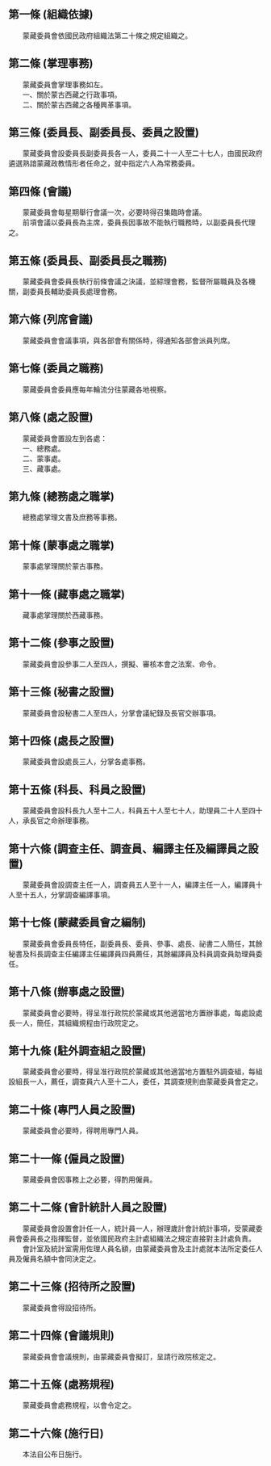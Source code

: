 第一條 (組織依據)
-----------------
　　蒙藏委員會依國民政府組織法第二十條之規定組織之。  


第二條 (掌理事務)
-----------------
　　蒙藏委員會掌理事務如左。  
　　一、關於蒙古西藏之行政事項。  
　　二、關於蒙古西藏之各種興革事項。  


第三條 (委員長、副委員長、委員之設置)
-------------------------------------
　　蒙藏委員會設委員長副委員長各一人，委員二十一人至二十七人，由國民政府遴選熟諳蒙藏政教情形者任命之，就中指定六人為常務委員。  


第四條 (會議)
-------------
　　蒙藏委員會每星期舉行會議一次，必要時得召集臨時會議。  
　　前項會議以委員長為主席，委員長因事故不能執行職務時，以副委員長代理之。  


第五條 (委員長、副委員長之職務)
-------------------------------
　　蒙藏委員會委員長執行前條會議之決議，並綜理會務，監督所屬職員及各機關，副委員長輔助委員長處理會務。  


第六條 (列席會議)
-----------------
　　蒙藏委員會會議事項，與各部會有關係時，得通知各部會派員列席。  


第七條 (委員之職務)
-------------------
　　蒙藏委員會委員應每年輪流分往蒙藏各地視察。  


第八條 (處之設置)
-----------------
　　蒙藏委員會置設左到各處：  
　　一、總務處。  
　　二、蒙事處。  
　　三、藏事處。  


第九條 (總務處之職掌)
---------------------
　　總務處掌理文書及庶務等事務。  


第十條 (蒙事處之職掌)
---------------------
　　蒙事處掌理關於蒙古事務。  


第十一條 (藏事處之職掌)
-----------------------
　　藏事處掌理關於西藏事務。  


第十二條 (參事之設置)
---------------------
　　蒙藏委員會設參事二人至四人，撰擬、審核本會之法案、命令。  


第十三條 (秘書之設置)
---------------------
　　蒙藏委員會設秘書二人至四人，分掌會議紀錄及長官交辦事項。  


第十四條 (處長之設置)
---------------------
　　蒙藏委員會設處長三人，分掌各處事務。  


第十五條 (科長、科員之設置)
---------------------------
　　蒙藏委員會設科長九人至十二人，科員五十人至七十人，助理員二十人至四十人，承長官之命辦理事務。  


第十六條 (調查主任、調查員、編譯主任及編譯員之設置)
---------------------------------------------------
　　蒙藏委員會設調查主任一人，調查員五人至十一人，編譯主任一人，編譯員十人至十五人，分掌調查編譯事項。  


第十七條 (蒙藏委員會之編制)
---------------------------
　　蒙藏委員會委員長特任，副委員長、委員、參事、處長、祕書二人簡任，其餘秘書及科長調查主任編譯主任編譯員四員薦任，其餘編譯員及科員調查員助理員委任。  


第十八條 (辦事處之設置)
-----------------------
　　蒙藏委員會必要時，得呈准行政院於蒙藏或其他適當地方置辦事處，每處設處長一人，簡任，其組織規程由行政院定之。  


第十九條 (駐外調查組之設置)
---------------------------
　　蒙藏委員會必要時，得呈准行政院於蒙藏或其他適當地方置駐外調查組，每組設組長一人，薦任，調查員六人至十二人，委任，其調查規則由蒙藏委員會定之。  


第二十條 (專門人員之設置)
-------------------------
　　蒙藏委員會必要時，得聘用專門人員。  


第二十一條 (僱員之設置)
-----------------------
　　蒙藏委員會因事務上之必要，得酌用僱員。  


第二十二條 (會計統計人員之設置)
-------------------------------
　　蒙藏委員會設置會計任一人，統計員一人，辦理歲計會計統計事項，受蒙藏委員會委員長之指揮監督，並依國民政府主計處組織法之規定直接對主計處負責。  
　　會計室及統計室需用佐理人員名額，由蒙藏委員會及主計處就本法所定委任人員及僱員名額中會同決定之。  


第二十三條 (招待所之設置)
-------------------------
　　蒙藏委員會得設招待所。  


第二十四條 (會議規則)
---------------------
　　蒙藏委員會會議規則，由蒙藏委員會擬訂，呈請行政院核定之。  


第二十五條 (處務規程)
---------------------
　　蒙藏委員會處務規程，以會令定之。  


第二十六條 (施行日)
-------------------
　　本法自公布日施行。